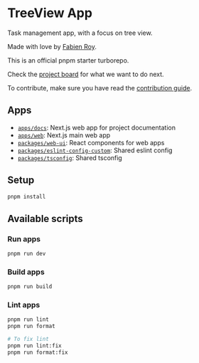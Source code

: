 # TreeView App

Task management app, with a focus on tree view.

Made with love by [Fabien Roy](https://github.com/ExiledNarwal28).

This is an official pnpm starter turborepo.

Check the
[project board](https://github.com/orgs/treeview-app/projects/1/views/1)
for what we want to do next.

To contribute, make sure you have read the [contribution guide](CONTRIBUTING.md).

## Apps

- [`apps/docs`](apps/docs/README.md): Next.js web app for project documentation
- [`apps/web`](apps/docs/README.md): Next.js main web app
- [`packages/web-ui`](packages/web-ui/README.md): React components for web apps
- [`packages/eslint-config-custom`](packages/eslint-config-custom/README.md): Shared eslint config
- [`packages/tsconfig`](packages/tsconfig/README.md): Shared tsconfig

## Setup

```bash
pnpm install
```

## Available scripts

### Run apps

```bash
pnpm run dev
```

### Build apps

```bash
pnpm run build
```

### Lint apps

```bash
pnpm run lint
pnpm run format

# To fix lint
pnpm run lint:fix
pnpm run format:fix
```
